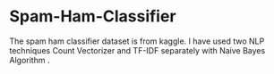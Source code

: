 # Spam-Ham-Classifier
The spam ham classifier dataset is from kaggle. 
I have used two NLP techniques Count Vectorizer and TF-IDF separately with Naive Bayes Algorithm .
